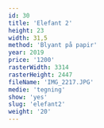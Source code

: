 ```yaml
---
id: 30
title: 'Elefant 2'
height: 23
width: 31,5
method: 'Blyant på papir'
year: 2019
price: '1200'
rasterWidth: 3314
rasterHeight: 2447
fileName: 'IMG_2217.JPG'
medie: 'tegning'
show: 'yes'
slug: 'elefant2'
weight: '20'
---
```

